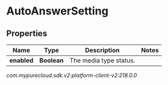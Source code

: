 # AutoAnswerSetting


## Properties

| Name | Type | Description | Notes |
| ------------ | ------------- | ------------- | ------------- |
| **enabled** | **Boolean** | The media type status. |  |




_com.mypurecloud.sdk.v2:platform-client-v2:218.0.0_
